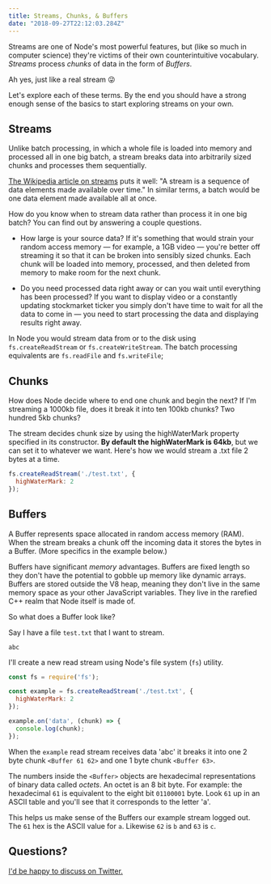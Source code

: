 ```yaml
---
title: Streams, Chunks, & Buffers
date: "2018-09-27T22:12:03.284Z"
---
```


Streams are one of Node's most powerful features, but (like so much in computer science) they're victims of their own counterintuitive vocabulary. *Streams* process *chunks* of data in the form of *Buffers*.

Ah yes, just like a real stream 😜

Let's explore each of these terms. By the end you should have a strong enough sense of the basics to start exploring streams on your own.

## Streams

Unlike batch processing, in which a whole file is loaded into memory and processed all in one big batch, a stream breaks data into arbitrarily sized chunks and processes them sequentially.

[The Wikipedia article on streams](https://en.wikipedia.org/wiki/Stream_(computing)) puts it well: "A stream is a sequence of data elements made available over time." In similar terms, a batch would be one data element made available all at once.

How do you know when to stream data rather than process it in one big batch? You can find out by answering a couple questions.

* How large is your source data? If it's something that would strain your random access memory — for example, a 1GB video — you're better off streaming it so that it can be broken into sensibly sized chunks. Each chunk will be loaded into memory, processed, and then deleted from memory to make room for the next chunk.

* Do you need processed data right away or can you wait until everything has been processed? If you want to display video or a constantly updating stockmarket ticker you simply don't have time to wait for all the data to come in — you need to start processing the data and displaying results right away.

In Node you would stream data from or to the disk using `fs.createReadStream` or `fs.createWriteStream`. The batch processing equivalents are `fs.readFile` and `fs.writeFile`;

## Chunks

How does Node decide where to end one chunk and begin the next? If I'm streaming a 1000kb file, does it break it into ten 100kb chunks? Two hundred 5kb chunks?

The stream decides chunk size by using the highWaterMark property specified in its constructor. **By default the highWaterMark is 64kb**, but we can set it to whatever we want. Here's how we would stream a .txt file 2 bytes at a time.

```javascript
fs.createReadStream('./test.txt', {
  highWaterMark: 2
});
```

## Buffers

A Buffer represents space allocated in random access memory (RAM). When the stream breaks a chunk off the incoming data it stores the bytes in a Buffer. (More specifics in the example below.)

Buffers have significant *memory* advantages. Buffers are fixed length so they don't have the potential to gobble up memory like dynamic arrays. Buffers are stored outside the V8 heap, meaning they don't live in the same memory space as your other JavaScript variables. They live in the rarefied C++ realm that Node itself is made of.

So what does a Buffer look like?

Say I have a file `test.txt` that I want to stream.

```
abc
```

I'll create a new read stream using Node's file system (`fs`) utility.

```javascript
const fs = require('fs');

const example = fs.createReadStream('./test.txt', {
  highWaterMark: 2
});

example.on('data', (chunk) => {
  console.log(chunk);
});
```

When the `example` read stream receives data 'abc' it breaks it into one 2 byte chunk `<Buffer 61 62>` and one 1 byte chunk `<Buffer 63>`.

The numbers inside the `<Buffer>` objects are hexadecimal representations of binary data called *octets*. An octet is an 8 bit byte. For example: the hexadecimal `61` is equivalent to the eight bit `01100001` byte. Look `61` up in an ASCII table and you'll see that it corresponds to the letter 'a'.

This helps us make sense of the Buffers our example stream logged out. The `61` hex is the ASCII value for `a`. Likewise `62` is `b` and `63` is `c`.

## Questions?

[I'd be happy to discuss on Twitter.](https://twitter.com/timothyjellison)